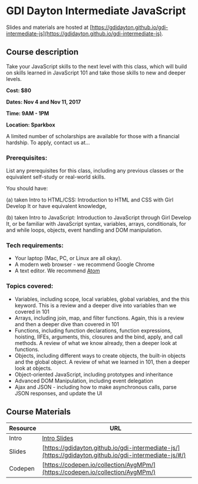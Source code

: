 # GDI Dayton Intermediate JavaScript

Slides and materials are hosted at [https://gdidayton.github.io/gdi-intermediate-js](https://gdidayton.github.io/gdi-intermediate-js).

## Course description

Take your JavaScript skills to the next level with this class, which will build on skills learned in JavaScript 101 and take those skills to new and deeper levels.

**Cost: $80**

**Dates: Nov 4 and Nov 11, 2017**

**Time: 9AM - 1PM**

**Location: Sparkbox**

A limited number of scholarships are available for those with a financial hardship. To apply, contact us at...


### Prerequisites:

List any prerequisites for this class, including any previous classes or the equivalent self-study or real-world skills.

You should have:

(a) taken Intro to HTML/CSS: Introduction to HTML and CSS with Girl Develop It or have equivalent knowledge,

(b) taken Intro to JavaScript: Introduction to JavaScript through Girl Develop It, or be familiar with JavaScript syntax, variables, arrays, conditionals, for and while loops, objects, event handling and DOM manipulation.


### Tech requirements:

 - Your laptop (Mac, PC, or Linux are all okay).
 - A modern web browser - we recommend Google Chrome
 - A text editor. We recommend [Atom](http://atom.io)


### Topics covered:

 - Variables, including scope, local variables, global variables, and the this keyword. This is a review and a deeper dive into variables than we covered in 101
 - Arrays, including join, map, and filter functions. Again, this is a review and then a deeper dive than covered in 101
 - Functions, including function declarations, function expressions, hoisting, IIFEs, arguments, this, closures and the bind, apply, and call methods. A review of what we know already, then a deeper look at functions.
 - Objects, including different ways to create objects, the built-in objects and the global object. A review of what we learned in 101, then a deeper look at objects.
 - Object-oriented JavaScript, including prototypes and inheritance
 - Advanced DOM Manipulation, including event delegation
 - Ajax and JSON - including how to make asynchronous calls, parse JSON responses, and update the UI
 
 
 ## Course Materials

Resource|URL
---|---
Intro|[Intro Slides](https://gdidayton.github.io/gdi-intermediate-js/intro-slides.html)
Slides|[https://gdidayton.github.io/gdi-intermediate-js/](https://gdidayton.github.io/gdi-intermediate-js/#/)
Codepen|[https://codepen.io/collection/AygMPm/](https://codepen.io/collection/AygMPm/)


